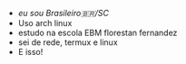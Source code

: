 * *eu sou Brasileiro🇧🇷/SC* 
* Uso arch linux
* estudo na escola EBM florestan fernandez
* sei de rede, termux e linux
* E isso!
